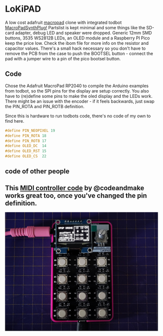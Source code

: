 # LoKiPAD
A low cost adafruit [macropad](https://learn.adafruit.com/adafruit-macropad-rp2040/) clone with integrated todbot [MacroPadSynthPlug!](https://github.com/todbot/macropadsynthplug) Partslist is kept minimal and some things like the SD-card adapter, debug LED and speaker were dropped. Generic 12mm SMD buttons, 3535 WS2812B LEDs, an OLED module and a Raspberry PI Pico keep the price low. Check the ibom file for more info on the resistor and capacitor values. There's a small hack necessary so you don't have to remove the PCB from the case to push the BOOTSEL button - connect the pad with a jumper wire to a pin of the pico bootsel button.

## Code
Chose the Adafruit MacroPad RP2040 to compile the Arduino examples from todbot, so the SPI pins for the display are setup correctly. You also have to (re)define some pins to make the oled display and the LEDs work. There might be an issue with the encoder - if it feels backwards, just swap the PIN_ROTA and PIN_ROTB definition.

Since this is hardware to run todbots code, there's no code of my own to find here.

```c
#define PIN_NEOPIXEL 19
#define PIN_ROTA 18
#define PIN_ROTB 17
#define OLED_DC  14
#define OLED_RST 15
#define OLED_CS  22
```
## code of other people
This [MIDI controller code](https://gist.github.com/codeandmake/a2a5672fd49b748823cb352ba72d804a) by @codeandmake works great too, once you've changed the pin definition. 
---

![Picture of a 12 button macropad with an OLED and a encoder knob](/assets/LoKiPAD.jpg)
